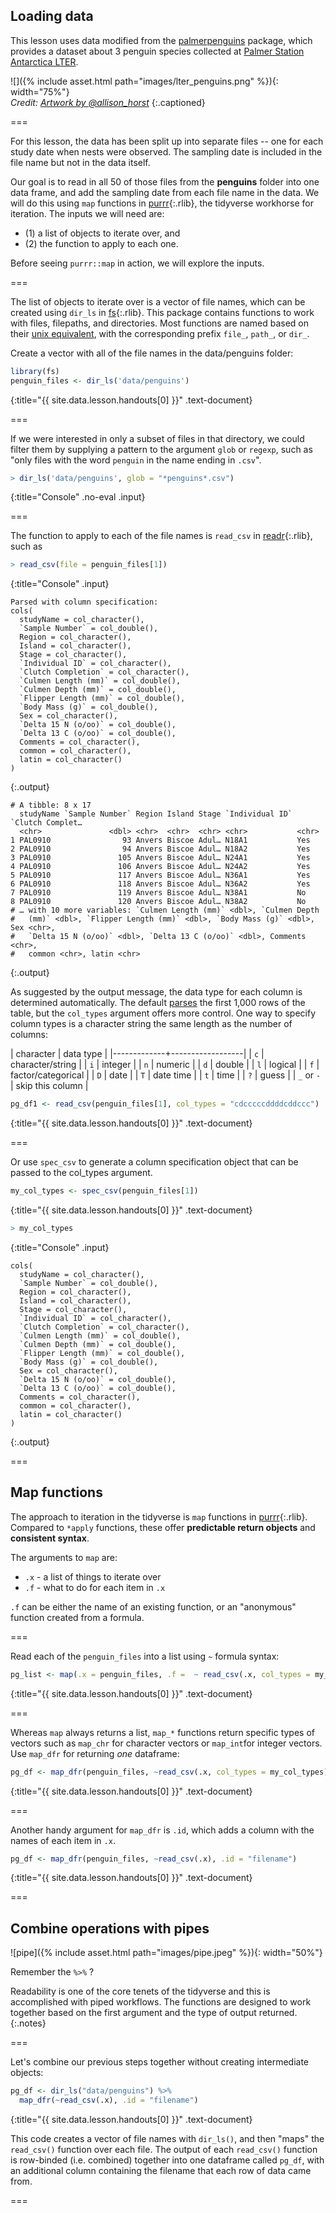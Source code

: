 ---
---

## Loading data

This lesson uses data modified from the [palmerpenguins](https://allisonhorst.github.io/palmerpenguins/index.html) package, which provides a dataset about 3 penguin species collected at [Palmer Station Antarctica LTER](https://pal.lternet.edu/). 

![]({% include asset.html path="images/lter_penguins.png" %}){: width="75%"}  
*Credit: [Artwork by @allison_horst](https://www.allisonhorst.com/)*
{:.captioned}


===

For this lesson, the data has been split up into separate files -- one for each study date when nests were observed. The sampling date is included in the file name but not in the data itself. 

Our goal is to read in all 50 of those files from the **penguins** folder into one data frame, and add the sampling date from each file name in the data. We will do this using `map` functions in [purrr](){:.rlib}, the tidyverse workhorse for iteration. The inputs we will need are:

* (1) a list of objects to iterate over, and 
* (2) the function to apply to each one. 

Before seeing `purrr::map` in action, we will explore the inputs. 

===

The list of objects to iterate over is a vector of file names, which can be created using `dir_ls` in [fs](){:.rlib}. This package contains functions to work with files, filepaths, and directories. Most functions are named based on their [unix equivalent](https://fs.r-lib.org/articles/function-comparisons.html), with the corresponding prefix `file_`, `path_`, or `dir_`. 

Create a vector with all of the file names in the data/penguins folder:



~~~r
library(fs)
penguin_files <- dir_ls('data/penguins')
~~~
{:title="{{ site.data.lesson.handouts[0] }}" .text-document}


===

If we were interested in only a subset of files in that directory, we could filter them by supplying a pattern to the argument `glob` or `regexp`, such as "only files with the word `penguin` in the name ending in `.csv`". 



~~~r
> dir_ls('data/penguins', glob = "*penguins*.csv")
~~~
{:title="Console" .no-eval .input}



===

The function to apply to each of the file names is `read_csv` in [readr](){:.rlib}, such as



~~~r
> read_csv(file = penguin_files[1])
~~~
{:title="Console" .input}


~~~
Parsed with column specification:
cols(
  studyName = col_character(),
  `Sample Number` = col_double(),
  Region = col_character(),
  Island = col_character(),
  Stage = col_character(),
  `Individual ID` = col_character(),
  `Clutch Completion` = col_character(),
  `Culmen Length (mm)` = col_double(),
  `Culmen Depth (mm)` = col_double(),
  `Flipper Length (mm)` = col_double(),
  `Body Mass (g)` = col_double(),
  Sex = col_character(),
  `Delta 15 N (o/oo)` = col_double(),
  `Delta 13 C (o/oo)` = col_double(),
  Comments = col_character(),
  common = col_character(),
  latin = col_character()
)
~~~
{:.output}


~~~
# A tibble: 8 x 17
  studyName `Sample Number` Region Island Stage `Individual ID` `Clutch Complet…
  <chr>               <dbl> <chr>  <chr>  <chr> <chr>           <chr>           
1 PAL0910                93 Anvers Biscoe Adul… N18A1           Yes             
2 PAL0910                94 Anvers Biscoe Adul… N18A2           Yes             
3 PAL0910               105 Anvers Biscoe Adul… N24A1           Yes             
4 PAL0910               106 Anvers Biscoe Adul… N24A2           Yes             
5 PAL0910               117 Anvers Biscoe Adul… N36A1           Yes             
6 PAL0910               118 Anvers Biscoe Adul… N36A2           Yes             
7 PAL0910               119 Anvers Biscoe Adul… N38A1           No              
8 PAL0910               120 Anvers Biscoe Adul… N38A2           No              
# … with 10 more variables: `Culmen Length (mm)` <dbl>, `Culmen Depth
#   (mm)` <dbl>, `Flipper Length (mm)` <dbl>, `Body Mass (g)` <dbl>, Sex <chr>,
#   `Delta 15 N (o/oo)` <dbl>, `Delta 13 C (o/oo)` <dbl>, Comments <chr>,
#   common <chr>, latin <chr>
~~~
{:.output}


As suggested by the output message, the data type for each column is determined automatically. The default [parses](https://readr.tidyverse.org/articles/readr.html#vector-parsers) the first 1,000 rows of the table, but the `col_types` argument offers more control. One way to specify column types is a character string the same length as the number of columns:

| character   | data type       |
|-------------+------------------|
| `c`    |  character/string    |
| `i`    |  integer             |
| `n`    |  numeric             |
| `d`    |  double              |
| `l`    | logical              |
| `f`    | factor/categorical   |
| `D`    | date             |
| `T`    | date time        |
| `t`    | time       |
| `?`    | guess      |
| `_` or `-` | skip this column |



~~~r
pg_df1 <- read_csv(penguin_files[1], col_types = "cdcccccddddcddccc")
~~~
{:title="{{ site.data.lesson.handouts[0] }}" .text-document}


===

Or use `spec_csv` to generate a column specification object that can be passed to the col_types argument. 



~~~r
my_col_types <- spec_csv(penguin_files[1])
~~~
{:title="{{ site.data.lesson.handouts[0] }}" .text-document}



~~~r
> my_col_types
~~~
{:title="Console" .input}


~~~
cols(
  studyName = col_character(),
  `Sample Number` = col_double(),
  Region = col_character(),
  Island = col_character(),
  Stage = col_character(),
  `Individual ID` = col_character(),
  `Clutch Completion` = col_character(),
  `Culmen Length (mm)` = col_double(),
  `Culmen Depth (mm)` = col_double(),
  `Flipper Length (mm)` = col_double(),
  `Body Mass (g)` = col_double(),
  Sex = col_character(),
  `Delta 15 N (o/oo)` = col_double(),
  `Delta 13 C (o/oo)` = col_double(),
  Comments = col_character(),
  common = col_character(),
  latin = col_character()
)
~~~
{:.output}


===

## Map functions

The approach to iteration in the tidyverse is `map` functions in [purrr](){:.rlib}. Compared to `*apply` functions, these offer **predictable return objects** and **consistent syntax**. 

The arguments to `map` are: 

* `.x` - a list of things to iterate over
* `.f` - what to do for each item in `.x`

`.f` can be either the name of an existing function, or an "anonymous" function created from a formula. 

===

Read each of the `penguin_files` into a list using `~` formula syntax:



~~~r
pg_list <- map(.x = penguin_files, .f =  ~ read_csv(.x, col_types = my_col_types))
~~~
{:title="{{ site.data.lesson.handouts[0] }}" .text-document}


===

Whereas `map` always returns a list, `map_*` functions return specific types of vectors such as `map_chr` for character vectors or `map_int`for integer vectors. Use `map_dfr` for returning *one* dataframe:



~~~r
pg_df <- map_dfr(penguin_files, ~read_csv(.x, col_types = my_col_types))
~~~
{:title="{{ site.data.lesson.handouts[0] }}" .text-document}



===

Another handy argument for `map_dfr` is `.id`, which adds a column with the names of each item in `.x`. 



~~~r
pg_df <- map_dfr(penguin_files, ~read_csv(.x), .id = "filename")
~~~
{:title="{{ site.data.lesson.handouts[0] }}" .text-document}


===

## Combine operations with pipes


![pipe]({% include asset.html path="images/pipe.jpeg" %}){: width="50%"}

Remember the `%>%` ? 

Readability is one of the core tenets of the tidyverse and this is accomplished with piped workflows. The functions are designed to work together based on the first argument and the type of output returned. 
{:.notes}

===

Let's combine our previous steps together without creating intermediate objects:



~~~r
pg_df <- dir_ls("data/penguins") %>%
  map_dfr(~read_csv(.x), .id = "filename")
~~~
{:title="{{ site.data.lesson.handouts[0] }}" .text-document}


This code creates a vector of file names with `dir_ls()`, and then "maps" the `read_csv()` function over each file. The output of each `read_csv()` function is row-binded (i.e. combined) together into one dataframe called `pg_df`, with an additional column containing the filename that each row of data came from. 

===

